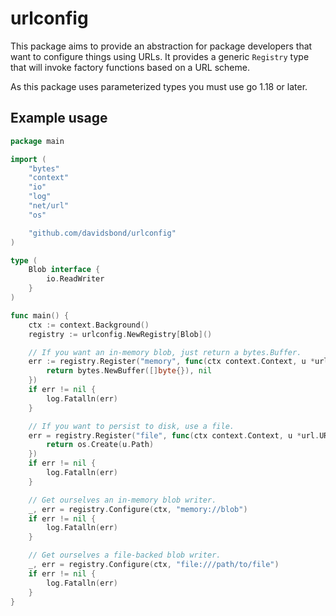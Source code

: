 # urlconfig

This package aims to provide an abstraction for package developers that want to configure things using URLs. It provides
a generic `Registry` type that will invoke factory functions based on a URL scheme.

As this package uses parameterized types you must use go 1.18 or later. 

## Example usage

```go
package main

import (
	"bytes"
	"context"
	"io"
	"log"
	"net/url"
	"os"

	"github.com/davidsbond/urlconfig"
)

type (
	Blob interface {
		io.ReadWriter
	}
)

func main() {
	ctx := context.Background()
	registry := urlconfig.NewRegistry[Blob]()

	// If you want an in-memory blob, just return a bytes.Buffer.
	err := registry.Register("memory", func(ctx context.Context, u *url.URL) (Blob, error) {
		return bytes.NewBuffer([]byte{}), nil
	})
	if err != nil {
		log.Fatalln(err)
	}

	// If you want to persist to disk, use a file.
	err = registry.Register("file", func(ctx context.Context, u *url.URL) (Blob, error) {
		return os.Create(u.Path)
	})
	if err != nil {
		log.Fatalln(err)
	}

	// Get ourselves an in-memory blob writer.
	_, err = registry.Configure(ctx, "memory://blob")
	if err != nil {
		log.Fatalln(err)
	}

	// Get ourselves a file-backed blob writer.
	_, err = registry.Configure(ctx, "file:///path/to/file")
	if err != nil {
		log.Fatalln(err)
	}
}
```
